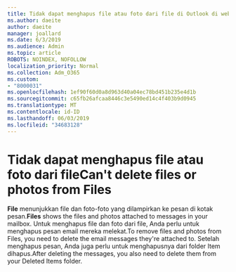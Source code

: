 ```yaml
---
title: Tidak dapat menghapus file atau foto dari file di Outlook di web
ms.author: daeite
author: daeite
manager: joallard
ms.date: 6/3/2019
ms.audience: Admin
ms.topic: article
ROBOTS: NOINDEX, NOFOLLOW
localization_priority: Normal
ms.collection: Adm_O365
ms.custom:
- "8000031"
ms.openlocfilehash: 1ef90f60d0a8d963d40a04ec78bd451b235e4d1b
ms.sourcegitcommit: c65fb26afcaa8446c3e5490ed14c4f403b9d0945
ms.translationtype: MT
ms.contentlocale: id-ID
ms.lasthandoff: 06/03/2019
ms.locfileid: "34683128"
---
```

# <a name="cant-delete-files-or-photos-from-files"></a><span data-ttu-id="ee61c-102">Tidak dapat menghapus file atau foto dari file</span><span class="sxs-lookup"><span data-stu-id="ee61c-102">Can't delete files or photos from Files</span></span>

<span data-ttu-id="ee61c-103">**File** menunjukkan file dan foto-foto yang dilampirkan ke pesan di kotak pesan.</span><span class="sxs-lookup"><span data-stu-id="ee61c-103">**Files** shows the files and photos attached to messages in your mailbox.</span></span> <span data-ttu-id="ee61c-104">Untuk menghapus file dan foto dari file, Anda perlu untuk menghapus pesan email mereka melekat.</span><span class="sxs-lookup"><span data-stu-id="ee61c-104">To remove files and photos from Files, you need to delete the email messages they're attached to.</span></span> <span data-ttu-id="ee61c-105">Setelah menghapus pesan, Anda juga perlu untuk menghapusnya dari folder Item dihapus.</span><span class="sxs-lookup"><span data-stu-id="ee61c-105">After deleting the messages, you also need to delete them from your Deleted Items folder.</span></span>